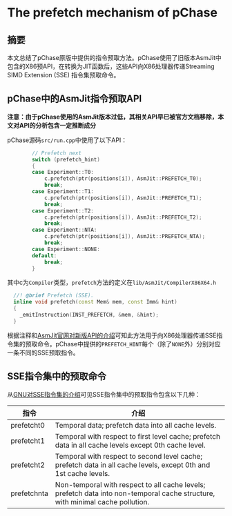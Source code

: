 # The prefetch mechanism of pChase

## 摘要
本文总结了pChase原版中提供的指令预取方法。pChase使用了旧版本AsmJit中包含的X86预API，在转换为JIT函数后，这些API向X86处理器传递Streaming SIMD Extension (SSE) 指令集预取命令。

## pChase中的AsmJit指令预取API
**注意：由于pChase使用的AsmJit版本过低，其相关API早已被官方文档移除，本文对API的分析包含一定推断成分**

pChase源码`src/run.cpp`中使用了以下API：
```cpp
		// Prefetch next
		switch (prefetch_hint)
		{
		case Experiment::T0:
			c.prefetch(ptr(positions[i]), AsmJit::PREFETCH_T0);
			break;
		case Experiment::T1:
			c.prefetch(ptr(positions[i]), AsmJit::PREFETCH_T1);
			break;
		case Experiment::T2:
			c.prefetch(ptr(positions[i]), AsmJit::PREFETCH_T2);
			break;
		case Experiment::NTA:
			c.prefetch(ptr(positions[i]), AsmJit::PREFETCH_NTA);
			break;
		case Experiment::NONE:
		default:
			break;
        }
```

其中c为`Compiler`类型，`prefetch`方法的定义在`lib/AsmJit/CompilerX86X64.h`
```cpp
  //! @brief Prefetch (SSE).
  inline void prefetch(const Mem& mem, const Imm& hint)
  {
    _emitInstruction(INST_PREFETCH, &mem, &hint);
  }
```

根据注释和[AsmJit官网对新版API的介绍](https://asmjit.com/doc/namespaceasmjit_1_1x86_1_1Inst.html#a69d659d9299b33041d906287aa1080c9a0f7ebd614e2855aedfb7fa0ad766dd2c)可知此方法用于向X86处理器传递SSE指令集的预取命令。pChase中提供的`PREFETCH_HINT`每个（除了`NONE`外）分别对应一条不同的SSE预取指令。

## SSE指令集中的预取命令
从[GNU对SSE指令集的介绍](https://gcc.gnu.org/projects/prefetch.html#ia32_sse)可见SSE指令集中的预取指令包含以下几种：

|指令|介绍|
|-|-|
|prefetcht0|	Temporal data; prefetch data into all cache levels.|
|prefetcht1|	Temporal with respect to first level cache; prefetch data in all cache levels except 0th cache level.|
|prefetcht2|	Temporal with respect to second level cache; prefetch data in all cache levels, except 0th and 1st cache levels.|
|prefetchnta|	Non-temporal with respect to all cache levels; prefetch data into non-temporal cache structure, with minimal cache pollution.|
